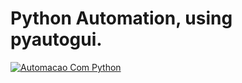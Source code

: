 # Python Automation, using pyautogui.
[![Automacao Com Python](https://images.ctfassets.net/piwi0eufbb2g/36478BNrusLi82mffqlXmo/fcc96572107bd1a5374a7f5779799c2b/Screenshot_2020-12-15_11_22_09.png?w=1200&h=630)](https://youtu.be/IQHF1cXJFzM)

